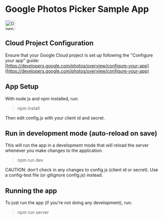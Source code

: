 # Google Photos Picker Sample App

<a href="https://studio.firebase.google.com/import?url=https%3A%2F%2Fgithub.com%2Flamek%2Fphotos-picker-open-fbs">
  <img
    height="32"
    alt="Open in Firebase Studio"
    src="https://cdn.firebasestudio.dev/btn/open_bright_32.svg">
</a>

## Cloud Project Configuration

Ensure that your Google Cloud project is set up following the "Configure your app" guide: [https://developers.google.com/photos/overview/configure-your-app](https://developers.google.com/photos/overview/configure-your-app)


## App Setup

With node js and npm installed, run:

> npm install

Then edit config.js with your client id and secret.


## Run in development mode (auto-reload on save)

This will run the app in a development mode that will reload the server whenever you make changes to the application.

> npm run dev

CAUTION: don't check in any changes to config.js (client id or secret). Use a config-test file (or gitignore config.js) instead.


## Running the app

To just run the app (if you're not doing any development), run:

> npm run server



